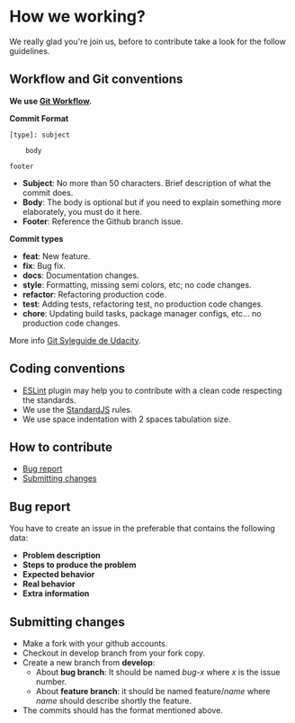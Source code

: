 # How we working?
We really glad you're join us, before to contribute take a look for the follow guidelines.

## Workflow and Git conventions
**We use [Git Workflow](http://slides.com/tebagomez/guilds-scrum-agile#/8/14).**

**Commit Format**

    [type]: subject

        body

    footer

* **Subject**:
No more than 50 characters. Brief description of what the commit does.
* **Body**:
The body is optional but if you need to explain something more elaborately, you must do it here.
* **Footer**:
  Reference the Github branch issue.

**Commit types**
* **feat**: New feature.
* **fix**: Bug fix.
* **docs**: Documentation changes.
* **style**: Formatting, missing semi colors, etc; no code changes.
* **refactor**: Refactoring production code.
* **test**: Adding tests, refactoring test, no production code changes.
* **chore**: Updating build tasks, package manager configs, etc... no production code changes.

More info [Git Syleguide de Udacity](http://udacity.github.io/git-styleguide/).

## Coding conventions
* [ESLint](https://eslint.org/) plugin may help you to contribute with a clean code respecting the standards.
* We use the [StandardJS](https://standardjs.com/) rules.
* We use space indentation with 2 spaces tabulation size.

## How to contribute
- [Bug report](#bug-report)
- [Submitting changes](#submitting-changes)

## Bug report
You have to create an issue in the preferable that contains the following data:
* **Problem description**
* **Steps to produce the problem**
* **Expected behavior**
* **Real behavior**
* **Extra information**

## Submitting changes
* Make a fork with your github accounts.
* Checkout in develop branch from your fork copy.
* Create a new branch from **develop**:
  * About **bug branch**: It should be named  *bug-x* where *x* is the issue number.
  * About **feature branch**: it should be named feature/*name* where *name* should describe shortly the feature.
* The commits should has the format mentioned above.
